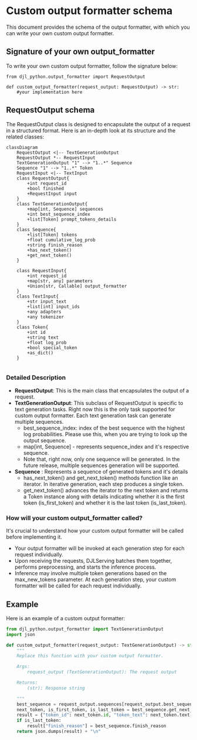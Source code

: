 # Custom output formatter schema

This document provides the schema of the output formatter, with which you can write your own custom output formatter. 


## Signature of your own output_formatter

To write your own custom output formatter, follow the signature below:
```
from djl_python.output_formatter import RequestOutput

def custom_output_formatter(request_output: RequestOutput) -> str:
    #your implementation here
```

## RequestOutput schema
The RequestOutput class is designed to encapsulate the output of a request in a structured format. Here is an in-depth look at its structure and the related classes:
```mermaid
classDiagram
    RequestOutput <|-- TextGenerationOutput
    RequestOutput *-- RequestInput
    TextGenerationOutput "1" --> "1..*" Sequence
    Sequence "1" --> "1..*" Token
    RequestInput <|-- TextInput
    class RequestOutput{
        +int request_id
        +bool finished
        +RequestInput input
    }
    class TextGenerationOutput{
        +map[int, Sequence] sequences
        +int best_sequence_index
        +list[Token] prompt_tokens_details
    }
    class Sequence{
        +list[Token] tokens
        +float cumulative_log_prob
        +string finish_reason
        +has_next_token()
        +get_next_token()
    }
    
    class RequestInput{
        +int request_id
        +map[str, any] parameters
        +Union[str, Callable] output_formatter
    }
    class TextInput{
        +str input_text
        +list[int] input_ids
        +any adapters
        +any tokenizer
    }
    class Token{
        +int id
        +string text
        +float log_prob
        +bool special_token
        +as_dict()
    }
    
```

### Detailed Description

- **RequestOutput**: This is the main class that encapsulates the output of a request.
- **TextGenerationOutput**: This subclass of RequestOutput is specific to text generation tasks. Right now this is the only task supported for custom output formatter. Each text generation task can generate multiple sequences. 
  - best_sequence_index: index of the best sequence with the highest log probabilities. Please use this, when you are trying to look up the output sequence. 
  - map[int, Sequence] - represents sequence_index and it's respective sequence.
  - Note that, right now, only one sequence will be generated. In the future release, multiple sequences generation will be supported.
- **Sequence** : Represents a sequence of generated tokens and it's details 
  - has_next_token() and get_next_token() methods function like an iterator. In iterative generation, each step produces a single token.
  - get_next_token() advances the iterator to the next token and returns a Token instance along with details indicating whether it is the first token (is_first_token) and whether it is the last token (is_last_token).

### How will your custom output_formatter called?
It's crucial to understand how your custom output formatter will be called before implementing it.
- Your output formatter will be invoked at each generation step for each request individually.
- Upon receiving the requests, DJLServing batches them together, performs preprocessing, and starts the inference process.
- Inference may involve multiple token generations based on the max_new_tokens parameter. At each generation step, your custom formatter will be called for each request individually.


## Example
Here is an example of a custom output formatter:
```python
from djl_python.output_formatter import TextGenerationOutput
import json

def custom_output_formatter(request_output: TextGenerationOutput) -> str:
    """
    Replace this function with your custom output formatter.

    Args:
        request_output (TextGenerationOutput): The request output

    Returns:
        (str): Response string

    """
    best_sequence = request_output.sequences[request_output.best_sequence_index]
    next_token, is_first_token, is_last_token = best_sequence.get_next_token()
    result = {"token_id": next_token.id, "token_text": next_token.text, "token_log_prob": next_token.log_prob}
    if is_last_token:
        result["finish_reason"] = best_sequence.finish_reason
    return json.dumps(result) + "\n"
```